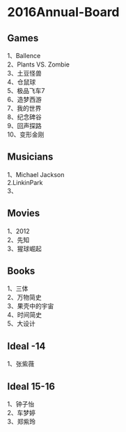 # 2016Annual-Board

## Games
1、Ballence  
2、Plants VS. Zombie  
3、土豆怪兽  
4、仓鼠球  
5、极品飞车7  
6、造梦西游  
7、我的世界  
8、纪念碑谷  
9、回声探路  
10、变形金刚  

## Musicians
1、Michael Jackson  
2.LinkinPark  
3、  

## Movies
1、2012  
2、先知  
3、猩球崛起  

## Books
1、三体  
2、万物简史  
3、果壳中的宇宙  
4、时间简史  
5、大设计  
 
## Ideal -14
1、张紫薇  

## Ideal 15-16
1、钟子怡  
2、车梦婷  
3、郑紫玲  

